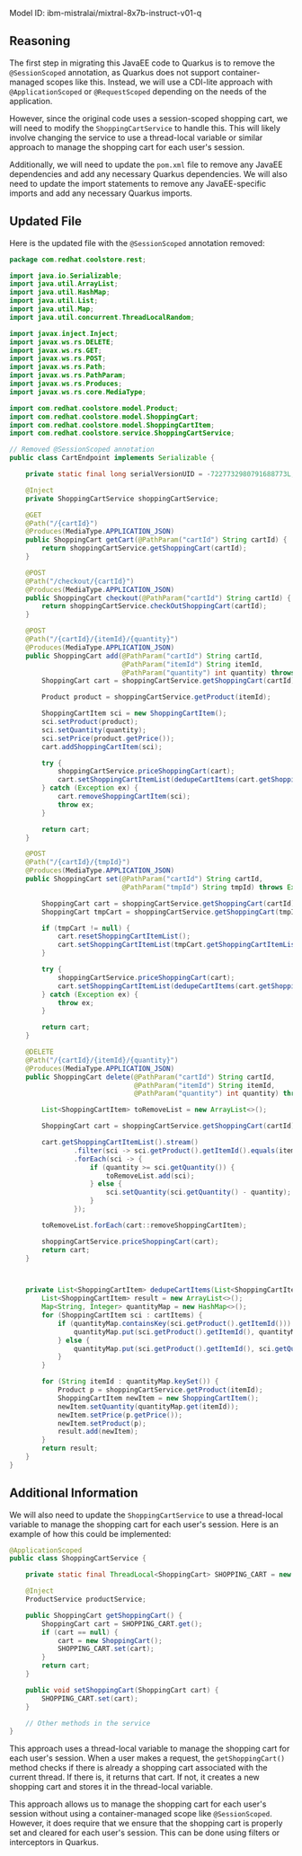 Model ID: ibm-mistralai/mixtral-8x7b-instruct-v01-q

## Reasoning

The first step in migrating this JavaEE code to Quarkus is to remove the `@SessionScoped` annotation, as Quarkus does not support container-managed scopes like this. Instead, we will use a CDI-lite approach with `@ApplicationScoped` or `@RequestScoped` depending on the needs of the application.

However, since the original code uses a session-scoped shopping cart, we will need to modify the `ShoppingCartService` to handle this. This will likely involve changing the service to use a thread-local variable or similar approach to manage the shopping cart for each user's session.

Additionally, we will need to update the `pom.xml` file to remove any JavaEE dependencies and add any necessary Quarkus dependencies. We will also need to update the import statements to remove any JavaEE-specific imports and add any necessary Quarkus imports.

## Updated File

Here is the updated file with the `@SessionScoped` annotation removed:

```java
package com.redhat.coolstore.rest;

import java.io.Serializable;
import java.util.ArrayList;
import java.util.HashMap;
import java.util.List;
import java.util.Map;
import java.util.concurrent.ThreadLocalRandom;

import javax.inject.Inject;
import javax.ws.rs.DELETE;
import javax.ws.rs.GET;
import javax.ws.rs.POST;
import javax.ws.rs.Path;
import javax.ws.rs.PathParam;
import javax.ws.rs.Produces;
import javax.ws.rs.core.MediaType;

import com.redhat.coolstore.model.Product;
import com.redhat.coolstore.model.ShoppingCart;
import com.redhat.coolstore.model.ShoppingCartItem;
import com.redhat.coolstore.service.ShoppingCartService;

// Removed @SessionScoped annotation
public class CartEndpoint implements Serializable {

	private static final long serialVersionUID = -7227732980791688773L;

	@Inject
	private ShoppingCartService shoppingCartService;

	@GET
	@Path("/{cartId}")
	@Produces(MediaType.APPLICATION_JSON)
	public ShoppingCart getCart(@PathParam("cartId") String cartId) {
		return shoppingCartService.getShoppingCart(cartId);
	}

	@POST
	@Path("/checkout/{cartId}")
	@Produces(MediaType.APPLICATION_JSON)
	public ShoppingCart checkout(@PathParam("cartId") String cartId) {
		return shoppingCartService.checkOutShoppingCart(cartId);
	}

	@POST
	@Path("/{cartId}/{itemId}/{quantity}")
	@Produces(MediaType.APPLICATION_JSON)
	public ShoppingCart add(@PathParam("cartId") String cartId,
							@PathParam("itemId") String itemId,
							@PathParam("quantity") int quantity) throws Exception {
		ShoppingCart cart = shoppingCartService.getShoppingCart(cartId);

		Product product = shoppingCartService.getProduct(itemId);

		ShoppingCartItem sci = new ShoppingCartItem();
		sci.setProduct(product);
		sci.setQuantity(quantity);
		sci.setPrice(product.getPrice());
		cart.addShoppingCartItem(sci);

		try {
			shoppingCartService.priceShoppingCart(cart);
			cart.setShoppingCartItemList(dedupeCartItems(cart.getShoppingCartItemList()));
		} catch (Exception ex) {
			cart.removeShoppingCartItem(sci);
			throw ex;
		}

		return cart;
	}

	@POST
	@Path("/{cartId}/{tmpId}")
	@Produces(MediaType.APPLICATION_JSON)
	public ShoppingCart set(@PathParam("cartId") String cartId,
							@PathParam("tmpId") String tmpId) throws Exception {

		ShoppingCart cart = shoppingCartService.getShoppingCart(cartId);
		ShoppingCart tmpCart = shoppingCartService.getShoppingCart(tmpId);

		if (tmpCart != null) {
			cart.resetShoppingCartItemList();
			cart.setShoppingCartItemList(tmpCart.getShoppingCartItemList());
		}

		try {
			shoppingCartService.priceShoppingCart(cart);
			cart.setShoppingCartItemList(dedupeCartItems(cart.getShoppingCartItemList()));
		} catch (Exception ex) {
			throw ex;
		}

		return cart;
	}

	@DELETE
	@Path("/{cartId}/{itemId}/{quantity}")
	@Produces(MediaType.APPLICATION_JSON)
	public ShoppingCart delete(@PathParam("cartId") String cartId,
							   @PathParam("itemId") String itemId,
							   @PathParam("quantity") int quantity) throws Exception {

		List<ShoppingCartItem> toRemoveList = new ArrayList<>();

		ShoppingCart cart = shoppingCartService.getShoppingCart(cartId);

		cart.getShoppingCartItemList().stream()
				.filter(sci -> sci.getProduct().getItemId().equals(itemId))
				.forEach(sci -> {
					if (quantity >= sci.getQuantity()) {
						toRemoveList.add(sci);
					} else {
						sci.setQuantity(sci.getQuantity() - quantity);
					}
				});

		toRemoveList.forEach(cart::removeShoppingCartItem);

		shoppingCartService.priceShoppingCart(cart);
		return cart;
	}



	private List<ShoppingCartItem> dedupeCartItems(List<ShoppingCartItem> cartItems) {
		List<ShoppingCartItem> result = new ArrayList<>();
		Map<String, Integer> quantityMap = new HashMap<>();
		for (ShoppingCartItem sci : cartItems) {
			if (quantityMap.containsKey(sci.getProduct().getItemId())) {
				quantityMap.put(sci.getProduct().getItemId(), quantityMap.get(sci.getProduct().getItemId()) + sci.getQuantity());
			} else {
				quantityMap.put(sci.getProduct().getItemId(), sci.getQuantity());
			}
		}

		for (String itemId : quantityMap.keySet()) {
			Product p = shoppingCartService.getProduct(itemId);
			ShoppingCartItem newItem = new ShoppingCartItem();
			newItem.setQuantity(quantityMap.get(itemId));
			newItem.setPrice(p.getPrice());
			newItem.setProduct(p);
			result.add(newItem);
		}
		return result;
	}
}

```

## Additional Information

We will also need to update the `ShoppingCartService` to use a thread-local variable to manage the shopping cart for each user's session. Here is an example of how this could be implemented:

```java
@ApplicationScoped
public class ShoppingCartService {

    private static final ThreadLocal<ShoppingCart> SHOPPING_CART = new ThreadLocal<>();

    @Inject
    ProductService productService;

    public ShoppingCart getShoppingCart() {
        ShoppingCart cart = SHOPPING_CART.get();
        if (cart == null) {
            cart = new ShoppingCart();
            SHOPPING_CART.set(cart);
        }
        return cart;
    }

    public void setShoppingCart(ShoppingCart cart) {
        SHOPPING_CART.set(cart);
    }

    // Other methods in the service
}

```

This approach uses a thread-local variable to manage the shopping cart for each user's session. When a user makes a request, the `getShoppingCart()` method checks if there is already a shopping cart associated with the current thread. If there is, it returns that cart. If not, it creates a new shopping cart and stores it in the thread-local variable.

This approach allows us to manage the shopping cart for each user's session without using a container-managed scope like `@SessionScoped`. However, it does require that we ensure that the shopping cart is properly set and cleared for each user's session. This can be done using filters or interceptors in Quarkus.